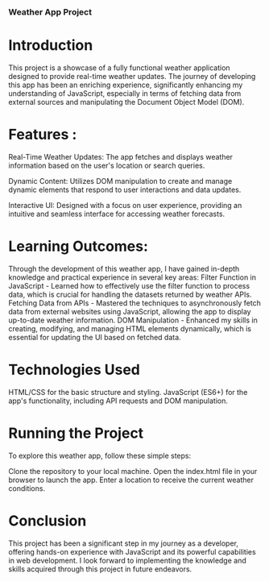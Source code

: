 ### Weather App Project
# Introduction
This project is a showcase of a fully functional weather application designed to provide real-time weather updates. The journey of developing this app has been an enriching experience, significantly enhancing my understanding of JavaScript, especially in terms of fetching data from external sources and manipulating the Document Object Model (DOM).

# Features : 

Real-Time Weather Updates: The app fetches and displays weather information based on the user's location or search queries.

Dynamic Content: Utilizes DOM manipulation to create and manage dynamic elements that respond to user interactions and data updates.

Interactive UI: Designed with a focus on user experience, providing an intuitive and seamless interface for accessing weather forecasts.

# Learning Outcomes:

Through the development of this weather app, I have gained in-depth knowledge and practical experience in several key areas:
Filter Function in JavaScript - Learned how to effectively use the filter function to process data, which is crucial for handling the datasets returned by weather APIs.
Fetching Data from APIs - Mastered the techniques to asynchronously fetch data from external websites using JavaScript, allowing the app to display up-to-date weather information.
DOM Manipulation - Enhanced my skills in creating, modifying, and managing HTML elements dynamically, which is essential for updating the UI based on fetched data.

# Technologies Used

HTML/CSS for the basic structure and styling.
JavaScript (ES6+) for the app's functionality, including API requests and DOM manipulation.

# Running the Project

To explore this weather app, follow these simple steps:

Clone the repository to your local machine.
Open the index.html file in your browser to launch the app.
Enter a location to receive the current weather conditions.

# Conclusion
This project has been a significant step in my journey as a developer, offering hands-on experience with JavaScript and its powerful capabilities in web development. I look forward to implementing the knowledge and skills acquired through this project in future endeavors.
